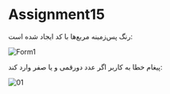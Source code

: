 # Assignment15
رنگ پس‌زمینه مربع‌ها با کد ایجاد شده است:


![Form1](https://user-images.githubusercontent.com/12674810/166463720-c0c9436c-5523-435a-a514-5881185e46cb.jpg)

پیغام خطا به کاربر اگر عدد دورقمی و یا صفر وارد کند:

![01](https://user-images.githubusercontent.com/12674810/166463725-319e2841-9bcf-4b9b-a200-364c3b6b4031.jpg)

